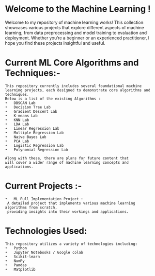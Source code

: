 # Welcome to the Machine Learning !

Welcome to my repository of machine learning works! This collection showcases various projects that explore different aspects of machine learning, from data preprocessing and model training to evaluation and deployment. Whether you’re a beginner or an experienced practitioner, I hope you find these projects insightful and useful.


# Current ML Core Algorithms and Techniques:-
    This repository currently includes several foundational machine learning projects, each designed to demonstrate core algorithms and techniques. 
    Below is a list of the existing Algorithms :
	•	DBSCAN Lab
	•	Decision Tree Lab
	•	Gradient Descent Lab
	•	K-means Lab
	•	KNN Lab
	•	LDA Lab
	•	Linear Regression Lab
	•	Multiple Regression Lab
	•	Naive Bayes Lab
	•	PCA Lab
	•	Logistic Regression Lab
	•	Polynomial Regression Lab
 
    Along with these, there are plans for future content that 
    will cover a wider range of machine learning concepts and applications.
  
# Current Projects :-
	•	ML Full Implementation Project : 
     A detailed project that implements various machine learning algorithms from scratch,
     providing insights into their workings and applications.
 
 # Technologies Used: 
    This repository utilizes a variety of technologies including:
	•	Python
	•	Jupyter Notebooks / Google colab
	•	Scikit-learn
	•	NumPy
	•	Pandas
	•	Matplotlib
